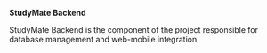 **StudyMate Backend**  

StudyMate Backend is the component of the project responsible for database management and web-mobile integration.
